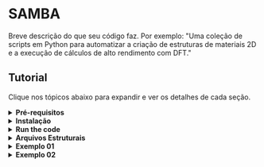 # SAMBA

Breve descrição do que seu código faz. Por exemplo: "Uma coleção de scripts em Python para automatizar a criação de estruturas de materiais 2D e a execução de cálculos de alto rendimento com DFT."


## Tutorial
Clique nos tópicos abaixo para expandir e ver os detalhes de cada seção.



<details>
<summary><strong>Pré-requisitos</strong></summary>

  
Certifique-se de que você possui os seguintes softwares instalados:
- Python 3.8+
- Um ambiente virtual (recomendado, ex: `venv` ou `conda`)

</details>

<details>
<summary><strong>Instalação</strong></summary>
The latest version of the SAMBA code can be installed using the Python Package Index via the command:
```bash
pip install samba_ilum
```
During the installation, SAMBA checks the existence of the following Python modules:
- vasprocar
- pymatgen
- scipy
- numpy
- matplotlib
- plotly
</details>

<details>
<summary><strong>Run the code</strong></summary>
For run the code, the user must use the command below in the work directory.
```bash
python -m samba_ilum
```
or
```bash
python3 -m samba_ilum
```
</details>





<details>
<summary><strong>Arquivos Estruturais</strong></summary>

### Formatos Suportados
O código utiliza arquivos no formato `POSCAR` (usado pelo VASP) ou `.xyz` para ler as coordenadas atômicas iniciais. A estrutura do arquivo deve seguir o padrão convencional.

**Exemplo de estrutura de diretório:**

</details>




<details>
<summary><strong>Exemplo 01</strong></summary>

### Formatos Suportados
O código utiliza arquivos no formato `POSCAR` (usado pelo VASP) ou `.xyz` para ler as coordenadas atômicas iniciais. A estrutura do arquivo deve seguir o padrão convencional.

**Exemplo de estrutura de diretório:**

</details>






<details>
<summary><strong>Exemplo 02</strong></summary>

### Formatos Suportados
O código utiliza arquivos no formato `POSCAR` (usado pelo VASP) ou `.xyz` para ler as coordenadas atômicas iniciais. A estrutura do arquivo deve seguir o padrão convencional.

**Exemplo de estrutura de diretório:**

</details>
